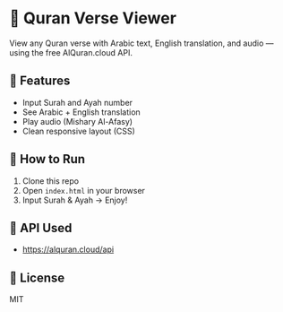 # 📖 Quran Verse Viewer

View any Quran verse with Arabic text, English translation, and audio — using the free AlQuran.cloud API.

## 🔧 Features
- Input Surah and Ayah number
- See Arabic + English translation
- Play audio (Mishary Al-Afasy)
- Clean responsive layout (CSS)

## 🚀 How to Run
1. Clone this repo
2. Open `index.html` in your browser
3. Input Surah & Ayah → Enjoy!

## 🔗 API Used
- https://alquran.cloud/api

## 📄 License
MIT
